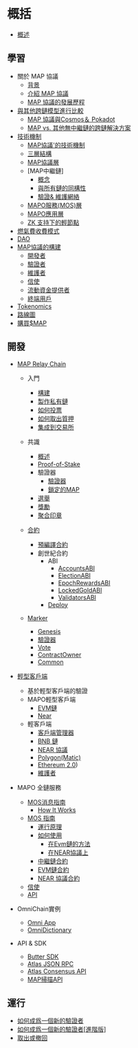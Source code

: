 # 概括
* [概述](README.md)

## 學習

* 關於 MAP 協議
  * [背景](learn/background.md)
  * [介紹 MAP 協議](learn/introduction.md)
  * [MAP 協議的發展歷程](learn/history.md)
* [與其他跨鏈模型進行比較](learn/comparison.md)
  * [MAP 協議與Cosmos＆ Pokadot](learn/CosmosPolkadot.md)
  * [MAP vs. 其他無中繼鏈的跨鏈解決方案](learn/others.md)
* [技術機制](learn/Teachnical_Mechanism/overiew.md)
  * [MAP協議'的技術機制](learn/Teachnical_Mechanism/technical-mechanism.md)
  * [三層結構](learn/Teachnical_Mechanism/3layer.md)
  * [MAP協議層](learn/Teachnical_Mechanism/protocollayer.md)
  * [MAP中繼鏈]
    * [概念](learn/Teachnical_Mechanism/concept.md)
    * [與所有鏈的同構性](learn/Teachnical_Mechanism/precompile.md)
    * [驗證& 維護網絡](learn/Teachnical_Mechanism/verification.md)
  * [MAPO服務(MOS)層](learn/Teachnical_Mechanism/mcs.md)
  * [MAPO應用層](learn/Teachnical_Mechanism/application.md)
  * [ZK 支持下的輕節點](learn/Teachnical_Mechanism/zk_lightclient.md)
* [燃氣費收費模式](learn/fee.md)
* [DAO](learn/dao.md)
* [MAP協議的構建](learn/Construction_of_MAP_Protocol/construction.md)
  * [開發者](learn/Construction_of_MAP_Protocol/developers.md)
  * [驗證者](learn/Construction_of_MAP_Protocol/validators.md)
  * [維護者](learn/Construction_of_MAP_Protocol/maintainer.md)
  * [信使](learn/Construction_of_MAP_Protocol/messengers.md)
  * [流動資金提供者](learn/Construction_of_MAP_Protocol/liquidityprovider.md)
  * [終端用戶](learn/Construction_of_MAP_Protocol/enduser.md)
* [Tokenomics](learn/tokenomics.md)
* [路線圖](learn/roadmap.md)
* [購買$MAP](/learn/purchase.md)

## 開發

* [MAP Relay Chain](develop/map-relay-chain/README.md)

  * 入門
    * [構建](develop/map-relay-chain/getting-started/build.md)
    * [製作私有鏈](develop/map-relay-chain/getting-started/make-private-chain.md)
    * [如何投票](develop/map-relay-chain/getting-started/how-to-vote.md)
    * [如何取出質押](develop/map-relay-chain/getting-started/how-to-withdraw.md)
    * [集成到交易所](develop/map-relay-chain/getting-started/Integrate-an-Exchange.md)
  * 共識
    * [概述](develop/map-relay-chain/consensus/Overview.md)
    * [Proof-of-Stake](develop/map-relay-chain/consensus/Proof-of-Stake.md)
    * 驗證器
      * [驗證器](develop/map-relay-chain/consensus/Validator.md)
      * [鎖定的MAP](develop/map-relay-chain/consensus/LockedMAP.md)
    * [選舉](develop/map-relay-chain/consensus/Election.md)
    * [獎勵](develop/map-relay-chain/consensus/Rewards.md)
    * [聚合印章](develop/map-relay-chain/consensus/AggregatedSeal.md)
  * [合約](develop/map-relay-chain/contracts/ContractsAddress.md)

    * [預編譯合約](develop/map-relay-chain/contracts/precompile-contract/precompile-contract.md)
    * 創世紀合約
      * ABI
        * [AccountsABI](develop/map-relay-chain/contracts/ABI/AccountsABI.md)
        * [ElectionABI](develop/map-relay-chain/contracts/ABI/ElectionABI.md)
        * [EpochRewardsABI](develop/map-relay-chain/contracts/ABI/EpochRewardsABI.md)
        * [LockedGoldABI](develop/map-relay-chain/contracts/ABI/LockedGoldABI.md)
        * [ValidatorsABI](develop/map-relay-chain/contracts/ABI/ValidatorsABI.md)
      * [Deploy](develop/map-relay-chain/contracts/DeployContracts.md)
  * [Marker](develop/map-relay-chain/marker/Marker.md)

    * [Genesis](develop/map-relay-chain/getting-started/how-to-make-genesis.md)
    * [驗證器](develop/map-relay-chain/marker/AboutValidator.md)
    * [Vote](develop/map-relay-chain/marker/AboutVote.md)
    * [ContractOwner](develop/map-relay-chain/marker/AboutContractOwner.md)
    * [Common](develop/map-relay-chain/marker/AboutCommon.md)
* [輕型客戶端](develop/light-client/README.md)
  * 基於輕型客戶端的驗證
  * MAPO輕型客戶端
    * [EVM鏈](develop/light-client/map/evm.md)
    * [Near](develop/light-client/map/near.md)
  * 輕客戶端
    * [客戶端管理器](develop/light-client/light-client-manager.md)
    * [BNB 鏈](develop/light-client/clients/bsc.md)
    * [NEAR 協議](develop/light-client/clients/near.md)
    * [Polygon(Matic)](develop/light-client/clients/matic.md)
    * [Ethereum 2.0](develop/light-client/clients/eth2.md))
    * [維護者](develop/light-client/Maintainer.md)
* MAPO 全鏈服務
  * [MOS消息指南](develop/mos/message/README.md)
    * [How It Works](develop/mos/message/cross-chain-message.md)
  * [MOS 指南](develop/mos/mcs/README.md)
    * [運行原理](develop/mos/mcs/how-it-works.md)
    * [如何使用](develop/mos/mcs/how-to.md)
      * [在Evm鏈的方法](develop/mos/mcs/how-to-evm.md)
      * [在NEAR協議上](develop/mos/mcs/how-to-near.md)
    * [中繼鏈合約](develop/mos/mcs/mcs-on-mapo.md)
    * [EVM鏈合約](develop/mos/mcs/mcs-on-evm.md)
    * [ NEAR 協議合約](develop/mos/mcs/mcs-on-near.md)
  * [信使](develop/mos/messenger/messenger.md)
  * [API](develop/mos/mcs/api/api.md)
* OmniChain實例
  * [Omni App](develop/mos/examples/Omni-app.md)
  * [OmniDictionary](develop/mos/examples/OmniDictionary.md)

* API & SDK
  * [Butter SDK](sdk/butter.md)
  * [Atlas JSON RPC](sdk/RPC-API.md)
  * [Atlas Consensus API](sdk/ConsensusAPI.md)
  * [MAP掃描API](develop/sdk/scan-api.md)

## 運行

* [如何成爲一個新的驗證者](run/HowToBecomeANewValidator.md)
* [如何成爲一個新的驗證者[進階版]](run/HowToBecomeANewValidatorAdvanced.md)
* [取出或撤回](run/Withdraw.md)
